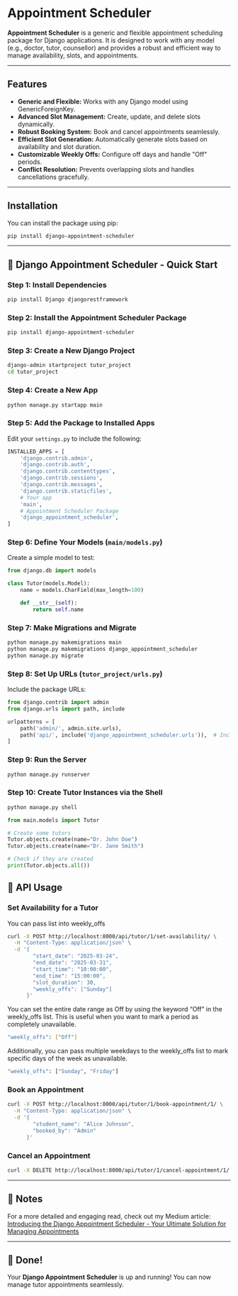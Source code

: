 # Appointment Scheduler

**Appointment Scheduler** is a generic and flexible appointment scheduling package for Django applications. It is designed to work with any model (e.g., doctor, tutor, counsellor) and provides a robust and efficient way to manage availability, slots, and appointments.

---

## Features
- **Generic and Flexible:** Works with any Django model using GenericForeignKey.
- **Advanced Slot Management:** Create, update, and delete slots dynamically.
- **Robust Booking System:** Book and cancel appointments seamlessly.
- **Efficient Slot Generation:** Automatically generate slots based on availability and slot duration.
- **Customizable Weekly Offs:** Configure off days and handle "Off" periods.
- **Conflict Resolution:** Prevents overlapping slots and handles cancellations gracefully.

---

## Installation

You can install the package using pip:

```bash
pip install django-appointment-scheduler
```

---

## 🚀 Django Appointment Scheduler - Quick Start

### Step 1: Install Dependencies
```bash
pip install Django djangorestframework
```

### Step 2: Install the Appointment Scheduler Package
```bash
pip install django-appointment-scheduler
```

### Step 3: Create a New Django Project
```bash
django-admin startproject tutor_project
cd tutor_project
```

### Step 4: Create a New App
```bash
python manage.py startapp main
```

### Step 5: Add the Package to Installed Apps
Edit your `settings.py` to include the following:
```python
INSTALLED_APPS = [
    'django.contrib.admin',
    'django.contrib.auth',
    'django.contrib.contenttypes',
    'django.contrib.sessions',
    'django.contrib.messages',
    'django.contrib.staticfiles',
    # Your app
    'main',
    # Appointment Scheduler Package
    'django_appointment_scheduler',
]
```

### Step 6: Define Your Models (`main/models.py`)
Create a simple model to test:
```python
from django.db import models

class Tutor(models.Model):
    name = models.CharField(max_length=100)

    def __str__(self):
        return self.name
```

### Step 7: Make Migrations and Migrate
```bash
python manage.py makemigrations main
python manage.py makemigrations django_appointment_scheduler
python manage.py migrate
```

### Step 8: Set Up URLs (`tutor_project/urls.py`)
Include the package URLs:
```python
from django.contrib import admin
from django.urls import path, include

urlpatterns = [
    path('admin/', admin.site.urls),
    path('api/', include('django_appointment_scheduler.urls')),  # Include package URLs
]
```

### Step 9: Run the Server
```bash
python manage.py runserver
```

### Step 10: Create Tutor Instances via the Shell
```bash
python manage.py shell
```
```python
from main.models import Tutor

# Create some tutors
Tutor.objects.create(name="Dr. John Doe")
Tutor.objects.create(name="Dr. Jane Smith")

# Check if they are created
print(Tutor.objects.all())
```

## 📝 API Usage

### Set Availability for a Tutor
You can pass list into weekly_offs
```bash
curl -X POST http://localhost:8000/api/tutor/1/set-availability/ \
  -H "Content-Type: application/json" \
  -d '{
        "start_date": "2025-03-24",
        "end_date": "2025-03-31",
        "start_time": "10:00:00",
        "end_time": "15:00:00",
        "slot_duration": 30,
        "weekly_offs": ["Sunday"]
      }'
```
You can set the entire date range as Off by using the keyword “Off” in the weekly_offs list. This is useful when you want to mark a period as completely unavailable.
```bash
"weekly_offs": ["Off"]
```
Additionally, you can pass multiple weekdays to the weekly_offs list to mark specific days of the week as unavailable.
```bash
"weekly_offs": ["Sunday", "Friday"]
```

### Book an Appointment
```bash
curl -X POST http://localhost:8000/api/tutor/1/book-appointment/1/ \
  -H "Content-Type: application/json" \
  -d '{
        "student_name": "Alice Johnson",
        "booked_by": "Admin"
      }'
```

### Cancel an Appointment
```bash
curl -X DELETE http://localhost:8000/api/tutor/1/cancel-appointment/1/
```

---

## 📝 Notes
For a more detailed and engaging read, check out my Medium article:
[Introducing the Django Appointment Scheduler - Your Ultimate Solution for Managing Appointments](https://medium.com/@surya.vijjeswarapu/introducing-the-django-appointment-scheduler-your-ultimate-solution-for-managing-appointments-ab2268d6f95c)

---

## 🎉 Done!
Your **Django Appointment Scheduler** is up and running! You can now manage tutor appointments seamlessly.

